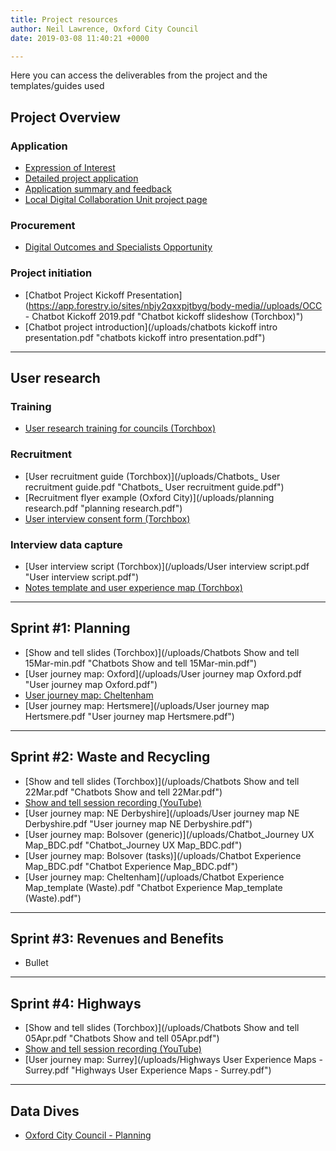 ```yaml
---
title: Project resources
author: Neil Lawrence, Oxford City Council
date: 2019-03-08 11:40:21 +0000

---
```

Here you can access the deliverables from the project and the templates/guides used

## Project Overview

### Application

* [Expression of Interest](https://localdigital.gov.uk/eoi/oxford-city-council/)
* [Detailed project application](full-application.md)
* [Application summary and feedback](https://localdigital.gov.uk/funding/oxford-city-council/)
* [Local Digital Collaboration Unit project page](https://localdigital.gov.uk/funded-projects-local-digital-fund-round-one/can-chatbots-and-ai-help-solve-service-design-problems/)

### Procurement

* [Digital Outcomes and Specialists Opportunity]()

### Project initiation

* [Chatbot Project Kickoff Presentation](https://app.forestry.io/sites/nbjy2qxxpjtbyg/body-media//uploads/OCC - Chatbot Kickoff 2019.pdf "Chatbot kickoff slideshow (Torchbox)")
* [Chatbot project introduction](/uploads/chatbots kickoff intro presentation.pdf "chatbots kickoff intro presentation.pdf")

***

## User research

### Training

* [User research training for councils (Torchbox)](https://github.com/LocalDigitalChatbots/localdigitalchatbots.github.io/blob/master/resources/training/Torchbox%20User%20Research%20Training%20for%20Councils.pdf)

### Recruitment

* [User recruitment guide (Torchbox)](/uploads/Chatbots_ User recruitment guide.pdf "Chatbots_ User recruitment guide.pdf")
* [Recruitment flyer example (Oxford City)](/uploads/planning research.pdf "planning research.pdf")
* [User interview consent form (Torchbox)](https://github.com/LocalDigitalChatbots/localdigitalchatbots.github.io/blob/master/resources/user_research/consent_form.md)

### Interview data capture

* [User interview script (Torchbox)](/uploads/User interview script.pdf "User interview script.pdf")
* [Notes template and user experience map (Torchbox)](https://docs.google.com/spreadsheets/d/17yR_3IzpGriXMr1Qf6AEuhGZDl9lK7tNbLQgC-5-CvE/edit?usp=sharing)

***

## Sprint #1: Planning

* [Show and tell slides (Torchbox)](/uploads/Chatbots Show and tell 15Mar-min.pdf "Chatbots Show and tell 15Mar-min.pdf")
* [User journey map: Oxford](/uploads/User journey map Oxford.pdf "User journey map Oxford.pdf")
* [User journey map: Cheltenham](https://docs.google.com/presentation/d/1beqZGfdWqrFfq9ZNRAkYsVbRLNk3VOENPTRybQykhEk/edit?usp=sharing)
* [User journey map: Hertsmere](/uploads/User journey map Hertsmere.pdf "User journey map Hertsmere.pdf")

***

## Sprint #2: Waste and Recycling

* [Show and tell slides (Torchbox)](/uploads/Chatbots Show and tell 22Mar.pdf "Chatbots Show and tell 22Mar.pdf")
* [Show and tell session recording (YouTube)](https://youtu.be/VQKgdY6l3_g)
* [User journey map: NE Derbyshire](/uploads/User journey map NE Derbyshire.pdf "User journey map NE Derbyshire.pdf")
* [User journey map: Bolsover (generic)](/uploads/Chatbot_Journey UX Map_BDC.pdf "Chatbot_Journey UX Map_BDC.pdf")
* [User journey map: Bolsover (tasks)](/uploads/Chatbot Experience Map_BDC.pdf "Chatbot Experience Map_BDC.pdf")
* [User journey map: Cheltenham](/uploads/Chatbot Experience Map_template (Waste).pdf "Chatbot Experience Map_template (Waste).pdf")

***

## Sprint #3: Revenues and Benefits

* Bullet

***

## Sprint #4: Highways

* [Show and tell slides (Torchbox)](/uploads/Chatbots Show and tell 05Apr.pdf "Chatbots Show and tell 05Apr.pdf")
* [Show and tell session recording (YouTube)](https://youtu.be/rHg5V6-GTDg)
* [User journey map: Surrey](/uploads/Highways User Experience Maps - Surrey.pdf "Highways User Experience Maps - Surrey.pdf")

***

## Data Dives

* [Oxford City Council - Planning](/data-dive-planning-service-oxford-city-council/)